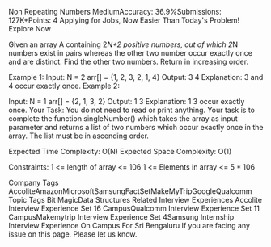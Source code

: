 Non Repeating Numbers
MediumAccuracy: 36.9%Submissions: 127K+Points: 4
Applying for Jobs, Now Easier Than Today's Problem! Explore Now

Given an array A containing 2*N+2 positive numbers, out of which 2*N numbers exist in pairs whereas the other two number occur exactly once and are distinct. Find the other two numbers. Return in increasing order.

Example 1:
Input: 
N = 2
arr[] = {1, 2, 3, 2, 1, 4}
Output:
3 4 
Explanation:
3 and 4 occur exactly once.
Example 2:

Input:
N = 1
arr[] = {2, 1, 3, 2}
Output:
1 3
Explanation:
1 3 occur exactly once.
Your Task:
You do not need to read or print anything. Your task is to complete the function singleNumber() which takes the array as input parameter and returns a list of two numbers which occur exactly once in the array. The list must be in ascending order.

Expected Time Complexity: O(N)
Expected Space Complexity: O(1)

Constraints:
1 <= length of array <= 106 
1 <= Elements in array <= 5 * 106

Company Tags
AccoliteAmazonMicrosoftSamsungFactSetMakeMyTripGoogleQualcomm
Topic Tags
Bit MagicData Structures
Related Interview Experiences
Accolite Interview Experience Set 16 CampusQualcomm Interview Experience Set 11 CampusMakemytrip Interview Experience Set 4Samsung Internship Interview Experience On Campus For Sri Bengaluru
If you are facing any issue on this page. Please let us know.
